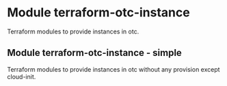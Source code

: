 # Module terraform-otc-instance

Terraform modules to provide instances in otc.

## Module terraform-otc-instance - simple

Terraform modules to provide instances in otc without any provision except cloud-init.

